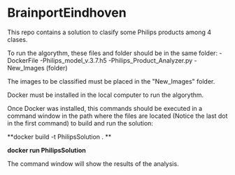 # BrainportEindhoven
This repo contains a solution to clasify some Philips products among 4 clases.

To run the algorythm, these files and folder should be in the same folder:
-DockerFile
-Philips_model_v.3.7.h5
-Philips_Product_Analyzer.py
-New_Images (folder)

The images to be classified must be placed in the "New_Images" folder.

Docker must be installed in the local computer to run the algorythm.

Once Docker was installed, this commands should be executed in a command window in the path where the files are located (Notice the last dot in the first command) to build and run the solution:

**docker build -t PhilipsSolution . **

**docker run PhilipsSolution**

The command window will show the results of the analysis.
